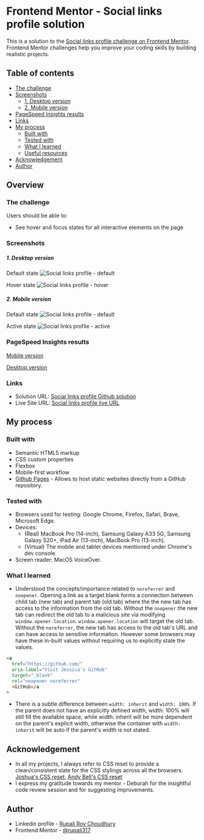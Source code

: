 # Frontend Mentor - Social links profile solution

This is a solution to the [Social links profile challenge on Frontend Mentor](https://www.frontendmentor.io/challenges/social-links-profile-UG32l9m6dQ). Frontend Mentor challenges help you improve your coding skills by building realistic projects.

## Table of contents

- [The challenge](#the-challenge)
- [Screenshots](#screenshots)
  - [1. Desktop version](#1-desktop-version)
  - [2. Mobile version](#2-mobile-version)
- [PageSpeed Insights results](#pagespeed-insights-results)
- [Links](#links)
- [My process](#my-process)
  - [Built with](#built-with)
  - [Tested with](#tested-with)
  - [What I learned](#what-i-learned)
  - [Useful resources](#useful-resources)
- [Acknowledgement](#acknowledgement)
- [Author](#author)

## Overview

### The challenge

Users should be able to:

- See hover and focus states for all interactive elements on the page

### Screenshots

##### 1. Desktop version

Default state
![Social links profile - default](./assets/screenshots/desktop/Social-links-profile-default.png)

Hover state
![Social links profile - hover](./assets/screenshots/desktop/Social-links-profile-hover.png)

##### 2. Mobile version

Default state
![Social links profile - default](./assets/screenshots/mobile/Social-links-profile-default.jpg)

Active state
![Social links profile - active](./assets/screenshots/mobile/Social-links-profile-active.jpg)

### PageSpeed Insights results

[Mobile version](https://pagespeed.web.dev/analysis/https-rupali317-github-io-social-links-profile-main/ca6guo7umb?form_factor=mobile)

[Desktop version](https://pagespeed.web.dev/analysis/https-rupali317-github-io-social-links-profile-main/ca6guo7umb?form_factor=desktop)

### Links

- Solution URL: [Social links profile Github solution](https://github.com/rupali317/social-links-profile-main)
- Live Site URL: [Social links profile live URL](https://rupali317.github.io/social-links-profile-main/)

## My process

### Built with

- Semantic HTML5 markup
- CSS custom properties
- Flexbox
- Mobile-first workflow
- [Github Pages](https://pages.github.com/) - Allows to host static websites directly from a GitHub repository.

### Tested with

- Browsers used for testing: Google Chrome, Firefox, Safari, Brave, Microsoft Edge.
- Devices:
  - (Real) MacBook Pro (14-inch), Samsung Galaxy A33 5G, Samsung Galaxy S20+, iPad Air (13-inch), MacBook Pro (13-inch).
  - (Virtual) The mobile and tablet devices mentioned under Chrome's dev console.
- Screen reader: MacOS VoiceOver.

### What I learned

- Understood the concepts/importance related to `noreferrer` and `noopener`. Opening a link as a target blank forms a connection between child tab (new tab) and parent tab (old tab) where the the new tab has access to the information from the old tab. Without the `noopener` the new tab can redirect the old tab to a malicious site via modifying `window.opener.location`. `window.opener.location` will target the old tab. Without the `noreferrer`, the new tab has access to the old tab's URL and can have access to sensitive information. However some browsers may have these in-built values without requiring us to explicitly state the values.

```html
<a
  href="https://github.com/"
  aria-label="Visit Jessica's GitHub"
  target="_blank"
  rel="noopener noreferrer"
  >GitHub</a
>
```

- There is a subtle difference between `width: inherit` and `width: 100%`. If the parent does not have an explicitly defined width, width: 100% will still fill the available space, while width: inherit will be more dependent on the parent's explicit width, otherwise the container with `width: inherit` will be auto if the parent's width is not stated.

## Acknowledgement

- In all my projects, I always refer to CSS reset to provide a clean/consistent slate for the CSS stylings across all the browsers. [Joshua's CSS reset](https://www.joshwcomeau.com/css/custom-css-reset/), [Andy Bell's CSS reset](https://piccalil.li/blog/a-more-modern-css-reset/)
- I express my gratitude towards my mentor - Deborah for the insightful code review session and for suggesting improvements.

## Author

- Linkedin profile - [Rupali Roy Choudhury](https://www.linkedin.com/in/rupali-rc/)
- Frontend Mentor - [@rupali317](https://www.frontendmentor.io/profile/rupali317)
